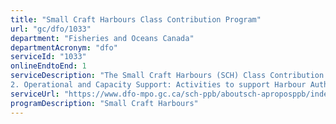 ```yaml
---
title: "Small Craft Harbours Class Contribution Program"
url: "gc/dfo/1033"
department: "Fisheries and Oceans Canada"
departmentAcronym: "dfo"
serviceId: "1033"
onlineEndtoEnd: 1
serviceDescription: "The Small Craft Harbours (SCH) Class Contribution Program provides support for safe harbours for the benefit of present and future generations by maintaining the highest possible standards to Canadians. Funding assistance for the national network of harbours can be categorized into two main support areas: 1. Harbour Capacity Building: Support of fishing industry infrastructure such as the building of new facilities, construction and maintenance and harbour development studies and/or other research and development activities. 
2. Operational and Capacity Support: Activities to support Harbour Authorities and Harbour Authority support organizations, including activities related to organizational capacity development, insurance coverage, training and professional development, conferences relevant to harbour operations."
serviceUrl: "https://www.dfo-mpo.gc.ca/sch-ppb/aboutsch-aproposppb/index-eng.html"
programDescription: "Small Craft Harbours"
---
```

